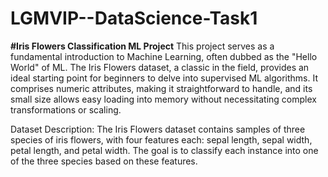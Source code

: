 # LGMVIP--DataScience-Task1
**#Iris Flowers Classification ML Project**
This project serves as a fundamental introduction to Machine Learning, often dubbed as the "Hello World" of ML. The Iris Flowers dataset, a classic in the field, provides an ideal starting point for beginners to delve into supervised ML algorithms. It comprises numeric attributes, making it straightforward to handle, and its small size allows easy loading into memory without necessitating complex transformations or scaling.

Dataset Description:
The Iris Flowers dataset contains samples of three species of iris flowers, with four features each: sepal length, sepal width, petal length, and petal width. The goal is to classify each instance into one of the three species based on these features.
